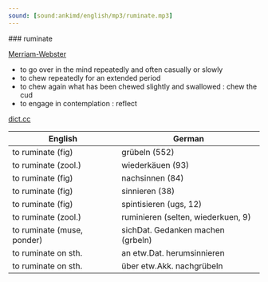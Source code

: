 ```yaml
---
sound: [sound:ankimd/english/mp3/ruminate.mp3]
---
```


\### ruminate

[Merriam-Webster](https://www.merriam-webster.com/dictionary/ruminate)

- to go over in the mind repeatedly and often casually or slowly
- to chew repeatedly for an extended period
- to chew again what has been chewed slightly and swallowed : chew the cud
- to engage in contemplation : reflect

[dict.cc](https://www.dict.cc/ruminate)

| English        | German       |
| -------------- | ------------ |
| to ruminate (fig) | grübeln (552) |
| to ruminate (zool.) | wiederkäuen (93) |
| to ruminate (fig) | nachsinnen (84) |
| to ruminate (fig) | sinnieren (38) |
| to ruminate (fig) | spintisieren (ugs, 12) |
| to ruminate (zool.) | ruminieren (selten, wiederkuen, 9) |
| to ruminate (muse, ponder) | sichDat. Gedanken machen (grbeln) |
| to ruminate on sth. | an etw.Dat. herumsinnieren |
| to ruminate on sth. | über etw.Akk. nachgrübeln |
